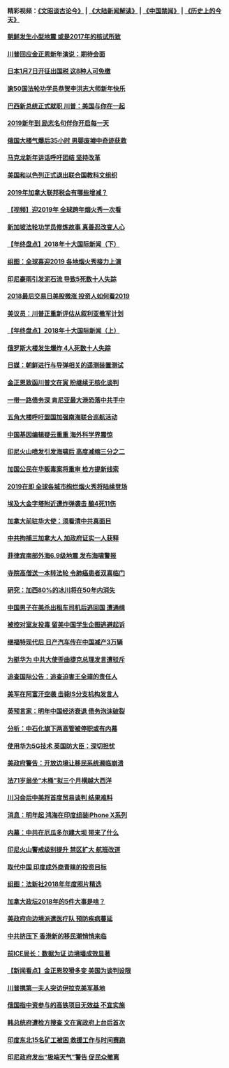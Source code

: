 #### 精彩视频：[《文昭谈古论今》](https://github.com/gfw-breaker/wenzhao/blob/master/README.md?t=01021230) | [《大陆新闻解读》](https://github.com/gfw-breaker/ntdtv-comedy/blob/master/README.md?t=01021230) | [《中国禁闻》](https://github.com/gfw-breaker/ntdtv-news/blob/master/README.md?t=01021230) | [《历史上的今天》](https://github.com/gfw-breaker/today-in-history/blob/master/README.md?t=01021230) 

#### [朝鲜发生小型地震 或是2017年的核试所致](../pages/nsc418/n10948016.md?t=01021230) 

#### [川普回应金正恩新年演说：期待会面](../pages/nsc418/n10947826.md?t=01021230) 

#### [日本1月7日开征出国税 这8种人可免缴](../pages/nsc418/n10947821.md?t=01021230) 

#### [逾50国法轮功学员恭贺李洪志大师新年快乐](../pages/nsc418/n10922625.md?t=01021230) 

#### [巴西新总统正式就职 川普：美国与你在一起](../pages/nsc418/n10947092.md?t=01021230) 

#### [2019新年到 励志名句伴你开启每一天](../pages/nsc418/n10946988.md?t=01021230) 

#### [俄国大楼气爆后35小时 男婴废墟中奇迹获救](../pages/nsc418/n10946967.md?t=01021230) 

#### [马克龙新年讲话呼吁团结  坚持改革](../pages/nsc418/n10947012.md?t=01021230) 

#### [美国和以色列正式退出联合国教科文组织](../pages/nsc418/n10946960.md?t=01021230) 

#### [2019年加拿大联邦税会有哪些增减？](../pages/nsc418/n10946693.md?t=01021230) 

#### [【视频】迎2019年 全球跨年烟火秀一次看](../pages/nsc418/n10946627.md?t=01021230) 

#### [新加坡法轮功学员修炼故事 真善忍改变人心](../pages/nsc418/n10946163.md?t=01021230) 

#### [【年终盘点】2018年十大国际新闻（下）](../pages/nsc418/n10925458.md?t=01021230) 

#### [组图：全球喜迎2019 各地烟火秀接力上演](../pages/nsc418/n10945584.md?t=01021230) 

#### [印尼豪雨引发泥石流 导致5死数十人失踪](../pages/nsc418/n10945409.md?t=01021230) 

#### [2018最后交易日美股微涨 投资人如何看2019](../pages/nsc418/n10944797.md?t=01021230) 

#### [美议员：川普正重新评估从叙利亚撤军计划](../pages/nsc418/n10944364.md?t=01021230) 

#### [【年终盘点】2018年十大国际新闻（上）](../pages/nsc418/n10924773.md?t=01021230) 

#### [俄罗斯大楼发生爆炸 4人死数十人失踪](../pages/nsc418/n10943682.md?t=01021230) 

#### [日媒：朝鲜进行与导弹相关的遥测装置测试](../pages/nsc418/n10943525.md?t=01021230) 

#### [金正恩致函川普文在寅 盼继续无核化谈判](../pages/nsc418/n10943074.md?t=01021230) 

#### [一带一路债务深 肯尼亚最大港恐落中共手中](../pages/nsc418/n10942794.md?t=01021230) 

#### [五角大楼呼吁盟国加强南海联合巡航活动](../pages/nsc418/n10942310.md?t=01021230) 

#### [中国基因编辑疑云重重 海外科学界震惊](../pages/nsc418/n10940149.md?t=01021230) 

#### [印尼火山喷发引发海啸后 高度减缩三分之二](../pages/nsc418/n10941435.md?t=01021230) 

#### [加国公民在华贩毒案将重审 检方提新线索](../pages/nsc418/n10940613.md?t=01021230) 

#### [2019在即 全球各城市绚烂烟火秀将陆续登场](../pages/nsc418/n10940465.md?t=01021230) 

#### [埃及大金字塔附近遭炸弹袭击 酿4死11伤](../pages/nsc418/n10940511.md?t=01021230) 

#### [加拿大前驻华大使：须看清中共真面目](../pages/nsc418/n10940389.md?t=01021230) 

#### [中共拘捕三加拿大人 加政府证实一人获释](../pages/nsc418/n10939393.md?t=01021230) 

#### [菲律宾南部外海6.9级地震 发布海啸警报](../pages/nsc418/n10939652.md?t=01021230) 

#### [寺院高僧送一本转法轮 令肺癌患者双喜临门](../pages/nsc418/n10937173.md?t=01021230) 

#### [研究：加西80%的冰川将在50年内消失](../pages/nsc418/n10939068.md?t=01021230) 

#### [中国男子在美杀出租车司机后逃回国 遭通缉](../pages/nsc418/n10939162.md?t=01021230) 

#### [被控对室友投毒 留美中国学生企图逃避起诉](../pages/nsc418/n10939143.md?t=01021230) 

#### [继福特现代后 日产汽车传在中国减产3万辆](../pages/nsc418/n10938892.md?t=01021230) 

#### [为挺华为 中共大使歪曲捷克总理发言遭驳斥](../pages/nsc418/n10938867.md?t=01021230) 

#### [追查国际公告：追查迫害王全璋的责任人](../pages/nsc418/n10937997.md?t=01021230) 

#### [美军在阿富汗空袭 击毙IS分支机构发言人](../pages/nsc418/n10937943.md?t=01021230) 

#### [英预言家：明年中国经济衰退 债务泡沫破裂](../pages/nsc418/n10937862.md?t=01021230) 

#### [分析：中石化旗下两高管被停职或有内幕](../pages/nsc418/n10936480.md?t=01021230) 

#### [使用华为5G技术 英国防大臣：深切担忧](../pages/nsc418/n10936847.md?t=01021230) 

#### [美政府警告：开放边境让移民系统濒临崩溃](../pages/nsc418/n10936858.md?t=01021230) 

#### [法71岁翁坐“木桶”拟三个月横越大西洋](../pages/nsc418/n10936510.md?t=01021230) 

#### [川习会后中美将首度贸易谈判 结果难料](../pages/nsc418/n10936366.md?t=01021230) 

#### [消息：明年起 鸿海在印度组装iPhone X系列](../pages/nsc418/n10936455.md?t=01021230) 

#### [内幕：中共在厄瓜多尔建大坝 带来了什么](../pages/nsc418/n10936259.md?t=01021230) 

#### [印尼火山警戒级别提升 禁区扩大 航班改道](../pages/nsc418/n10936243.md?t=01021230) 

#### [取代中国 印度成外商青睐的投资目标](../pages/nsc418/n10935215.md?t=01021230) 

#### [组图：法新社2018年年度照片精选](../pages/nsc418/n10935213.md?t=01021230) 

#### [加拿大政坛2018年的5件大事是啥？](../pages/nsc418/n10934199.md?t=01021230) 

#### [美政府向边境派遣医疗队 预防疾病蔓延](../pages/nsc418/n10934482.md?t=01021230) 

#### [中共挤压下 香港新的移民潮悄悄来临](../pages/nsc418/n10934111.md?t=01021230) 

#### [前ICE局长：数据为证 边境墙成效显著](../pages/nsc418/n10934433.md?t=01021230) 

#### [【新闻看点】金正恩狡猾多变 美国为谈判设限](../pages/nsc418/n10934183.md?t=01021230) 

#### [川普携第一夫人突访伊拉克美军基地](../pages/nsc418/n10934352.md?t=01021230) 

#### [俄国指中资参与的高铁项目无效益 不宜实施](../pages/nsc418/n10934141.md?t=01021230) 

#### [韩总统府遭检方搜查 文在寅政府上台后首次](../pages/nsc418/n10933090.md?t=01021230) 

#### [印度东北15名矿工被困 救援工作与时间赛跑](../pages/nsc418/n10933676.md?t=01021230) 

#### [印尼政府发出“极端天气”警告 促民众撤离](../pages/nsc418/n10933470.md?t=01021230) 

